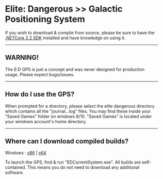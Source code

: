 # Elite: Dangerous >> Galactic Positioning System
If you wish to download & compile from source, please be sure to have the [.NETCore 2.2 SDK](https://dotnet.microsoft.com/download) installed and have knowledge on using it.
***
## WARNING!
The E:D GPS is just a concept and was never designed for production usage. Please expect bugs/issues.
***
## How do I use the GPS?
When prompted for a directory, please select the elite dangerous directory which contains all the "journal.*.*.log" files. You may find these inside your "Saved Games" folder on windows 8/10. "Saved Games" is located under your windows account's home directory.
***
## Where can I download compiled builds?
Windows : [x86](https://www.dropbox.com/s/xrwtf94y4f71njx/EdGPS-x86.zip?dl=0) | [x64](https://www.dropbox.com/s/cumn62aeyiewyjj/EdGPS-x64.zip?dl=0)

To launch the GPS, find & run "EDCurrentSystem.exe". All builds are self-contained. This means you do not need to download any additional software.
